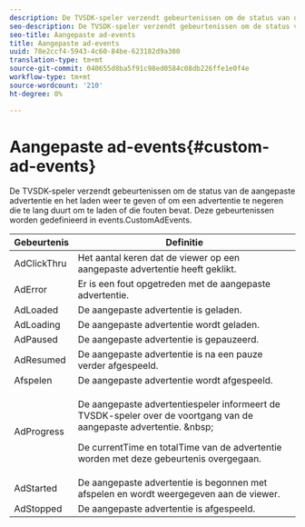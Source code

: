 ```yaml
---
description: De TVSDK-speler verzendt gebeurtenissen om de status van de aangepaste advertentie en het laden weer te geven of om een advertentie te negeren die te lang duurt om te laden of die fouten bevat. Deze gebeurtenissen worden gedefinieerd in events.CustomAdEvents.
seo-description: De TVSDK-speler verzendt gebeurtenissen om de status van de aangepaste advertentie en het laden weer te geven of om een advertentie te negeren die te lang duurt om te laden of die fouten bevat. Deze gebeurtenissen worden gedefinieerd in events.CustomAdEvents.
seo-title: Aangepaste ad-events
title: Aangepaste ad-events
uuid: 78e2ccf4-5943-4c60-84be-623182d9a300
translation-type: tm+mt
source-git-commit: 040655d8ba5f91c98ed0584c08db226ffe1e0f4e
workflow-type: tm+mt
source-wordcount: '210'
ht-degree: 0%

---
```



# Aangepaste ad-events{#custom-ad-events}

De TVSDK-speler verzendt gebeurtenissen om de status van de aangepaste advertentie en het laden weer te geven of om een advertentie te negeren die te lang duurt om te laden of die fouten bevat. Deze gebeurtenissen worden gedefinieerd in events.CustomAdEvents.

<table id="table_718700E0F0B042F882ED131F79E01D4E"> 
 <thead> 
  <tr> 
   <th colname="col1" class="entry"> Gebeurtenis </th> 
   <th colname="col2" class="entry"> Definitie </th> 
  </tr> 
 </thead>
 <tbody> 
  <tr> 
   <td colname="col1"> <span class="codeph"> AdClickThru  </span> </td> 
   <td colname="col2"> Het aantal keren dat de viewer op een aangepaste advertentie heeft geklikt. </td> 
  </tr> 
  <tr> 
   <td colname="col1"> <span class="codeph"> AdError  </span> </td> 
   <td colname="col2"> Er is een fout opgetreden met de aangepaste advertentie. </td> 
  </tr> 
  <tr> 
   <td colname="col1"> <span class="codeph"> AdLoaded  </span> </td> 
   <td colname="col2"> De aangepaste advertentie is geladen.  </td> 
  </tr> 
  <tr> 
   <td colname="col1"> <span class="codeph"> AdLoading  </span> </td> 
   <td colname="col2"> De aangepaste advertentie wordt geladen. </td> 
  </tr> 
  <tr> 
   <td colname="col1"> <span class="codeph"> AdPaused  </span> </td> 
   <td colname="col2"> De aangepaste advertentie is gepauzeerd. </td> 
  </tr> 
  <tr> 
   <td colname="col1"> <span class="codeph"> AdResumed  </span> </td> 
   <td colname="col2"> De aangepaste advertentie is na een pauze verder afgespeeld. </td> 
  </tr> 
  <tr> 
   <td colname="col1"> <span class="codeph"> Afspelen  </span> </td> 
   <td colname="col2"> De aangepaste advertentie wordt afgespeeld. </td> 
  </tr> 
  <tr> 
   <td colname="col1"> <span class="codeph"> AdProgress  </span> </td> 
   <td colname="col2"> <p>De aangepaste advertentiespeler informeert de TVSDK-speler over de voortgang van de aangepaste advertentie. &amp;nbsp; </p> <p>De <span class="codeph"> currentTime </span> en <span class="codeph"> totalTime </span> van de advertentie worden met deze gebeurtenis overgegaan. </p> </td> 
  </tr> 
  <tr> 
   <td colname="col1"> AdStarted </td> 
   <td colname="col2"> De aangepaste advertentie is begonnen met afspelen en wordt weergegeven aan de viewer.  </td> 
  </tr> 
  <tr> 
   <td colname="col1"> AdStopped </td> 
   <td colname="col2"> De aangepaste advertentie is afgespeeld. </td> 
  </tr> 
 </tbody> 
</table>

<!--<a id="section_027774C2A47C453BA9DED61C6F8567C3"></a>-->

